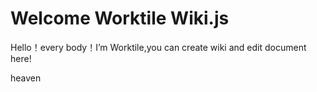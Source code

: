<!-- TITLE: Home -->
<!-- SUBTITLE: A quick summary of Home -->

# Welcome Worktile Wiki.js
Hello！every body！I’m Worktile,you can create wiki and edit document here!

heaven